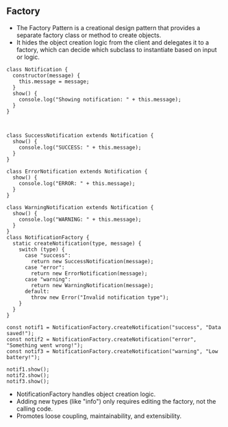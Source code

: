 ## Factory 
- The Factory Pattern is a creational design pattern that provides a separate factory class or method to create objects.
- It hides the object creation logic from the client and delegates it to a factory, which can decide which subclass to instantiate based on input or logic.

```
class Notification {
  constructor(message) {
    this.message = message;
  }
  show() {
    console.log("Showing notification: " + this.message);
  }
}



class SuccessNotification extends Notification {
  show() {
    console.log("SUCCESS: " + this.message);
  }
}

class ErrorNotification extends Notification {
  show() {
    console.log("ERROR: " + this.message);
  }
}

class WarningNotification extends Notification {
  show() {
    console.log("WARNING: " + this.message);
  }
}
class NotificationFactory {
  static createNotification(type, message) {
    switch (type) {
      case "success":
        return new SuccessNotification(message);
      case "error":
        return new ErrorNotification(message);
      case "warning":
        return new WarningNotification(message);
      default:
        throw new Error("Invalid notification type");
    }
  }
}

const notif1 = NotificationFactory.createNotification("success", "Data saved!");
const notif2 = NotificationFactory.createNotification("error", "Something went wrong!");
const notif3 = NotificationFactory.createNotification("warning", "Low battery!");

notif1.show(); 
notif2.show(); 
notif3.show();

```

- NotificationFactory handles object creation logic.
- Adding new types (like "info") only requires editing the factory, not the calling code.
- Promotes loose coupling, maintainability, and extensibility.
